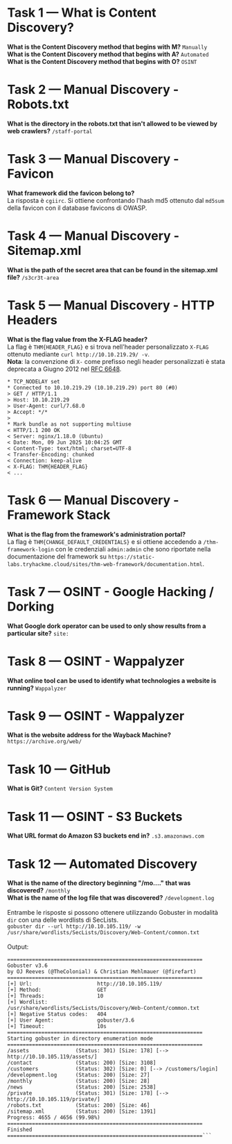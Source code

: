 # Task 1 — What is Content Discovery?
**What is the Content Discovery method that begins with M?** `Manually`<br>
**What is the Content Discovery method that begins with A?** `Automated`<br>
**What is the Content Discovery method that begins with O?** `OSINT`
# Task 2 — Manual Discovery - Robots.txt
**What is the directory in the robots.txt that isn't allowed to be viewed by web crawlers?** `/staff-portal`<br>
# Task 3 — Manual Discovery - Favicon
**What framework did the favicon belong to?**<br>
La risposta è `cgiirc`. Si ottiene confrontando l'hash md5 ottenuto dal `md5sum` della favicon con il database favicons di OWASP.
# Task 4 — Manual Discovery - Sitemap.xml
**What is the path of the secret area that can be found in the sitemap.xml file?** `/s3cr3t-area`
# Task 5 — Manual Discovery - HTTP Headers
**What is the flag value from the X-FLAG header?**<br>
La flag è `THM{HEADER_FLAG}` e si trova nell'header personalizzato `X-FLAG` ottenuto mediante `curl http://10.10.219.29/ -v`.<br>
**Nota**: la convenzione di `X-` come prefisso negli header personalizzati è stata deprecata a Giugno 2012 nel [RFC 6648](https://datatracker.ietf.org/doc/html/rfc6648).
```*   Trying 10.10.219.29:80...
* TCP_NODELAY set
* Connected to 10.10.219.29 (10.10.219.29) port 80 (#0)
> GET / HTTP/1.1
> Host: 10.10.219.29
> User-Agent: curl/7.68.0
> Accept: */*
> 
* Mark bundle as not supporting multiuse
< HTTP/1.1 200 OK
< Server: nginx/1.18.0 (Ubuntu)
< Date: Mon, 09 Jun 2025 10:04:25 GMT
< Content-Type: text/html; charset=UTF-8
< Transfer-Encoding: chunked
< Connection: keep-alive
< X-FLAG: THM{HEADER_FLAG}
< ...
```
# Task 6 — Manual Discovery - Framework Stack
**What is the flag from the framework's administration portal?**<br>
La flag è `THM{CHANGE_DEFAULT_CREDENTIALS}` e si ottiene accedendo a `/thm-framework-login` con le credenziali `admin:admin` che sono riportate nella documentazione del framework su `https://static-labs.tryhackme.cloud/sites/thm-web-framework/documentation.html`.
# Task 7 — OSINT - Google Hacking / Dorking
**What Google dork operator can be used to only show results from a particular site?** `site:`
# Task 8 — OSINT - Wappalyzer
**What online tool can be used to identify what technologies a website is running?** `Wappalyzer`
# Task 9 — OSINT - Wappalyzer
**What is the website address for the Wayback Machine?** `https://archive.org/web/`
# Task 10 — GitHub
**What is Git?** `Content Version System`
# Task 11 — OSINT - S3 Buckets
**What URL format do Amazon S3 buckets end in?** `.s3.amazonaws.com`
# Task 12 — Automated Discovery
**What is the name of the directory beginning "/mo...." that was discovered?** `/monthly`<br>
**What is the name of the log file that was discovered?** `/development.log`<br><br>
Entrambe le risposte si possono ottenere utilizzando Gobuster in modalità `dir` con una delle wordlists di SecLists.<br>
`gobuster dir --url http://10.10.105.119/ -w /usr/share/wordlists/SecLists/Discovery/Web-Content/common.txt`<br>
<br>
Output:
```
===============================================================
Gobuster v3.6
by OJ Reeves (@TheColonial) & Christian Mehlmauer (@firefart)
===============================================================
[+] Url:                     http://10.10.105.119/
[+] Method:                  GET
[+] Threads:                 10
[+] Wordlist:                /usr/share/wordlists/SecLists/Discovery/Web-Content/common.txt
[+] Negative Status codes:   404
[+] User Agent:              gobuster/3.6
[+] Timeout:                 10s
===============================================================
Starting gobuster in directory enumeration mode
===============================================================
/assets               (Status: 301) [Size: 178] [--> http://10.10.105.119/assets/]
/contact              (Status: 200) [Size: 3108]
/customers            (Status: 302) [Size: 0] [--> /customers/login]
/development.log      (Status: 200) [Size: 27]
/monthly              (Status: 200) [Size: 28]
/news                 (Status: 200) [Size: 2538]
/private              (Status: 301) [Size: 178] [--> http://10.10.105.119/private/]
/robots.txt           (Status: 200) [Size: 46]
/sitemap.xml          (Status: 200) [Size: 1391]
Progress: 4655 / 4656 (99.98%)
===============================================================
Finished
===============================================================```
